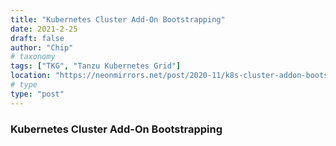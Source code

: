 ```yaml
---
title: "Kubernetes Cluster Add-On Bootstrapping"
date: 2021-2-25
draft: false
author: "Chip"
# taxonomy
tags: ["TKG", "Tanzu Kubernetes Grid"]
location: "https://neonmirrors.net/post/2020-11/k8s-cluster-addon-bootstrapping-for-tkg/"
# type
type: "post"
---
```


### Kubernetes Cluster Add-On Bootstrapping
